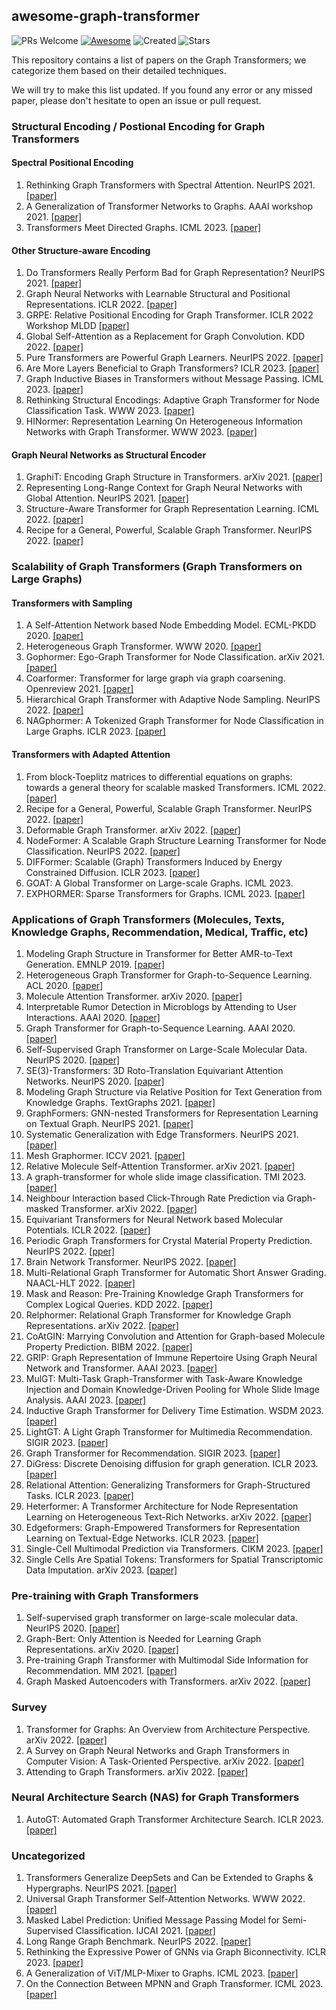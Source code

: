## awesome-graph-transformer

![PRs Welcome](https://img.shields.io/badge/PRs-Welcome-green)  [![Awesome](https://awesome.re/badge.svg)](https://awesome.re) ![Created](https://img.shields.io/badge/Created-2021--09-green.svg) ![Stars](https://img.shields.io/github/stars/ChandlerBang/awesome-graph-transformer?color=yellow)

<!--![PRs Welcome](https://img.shields.io/badge/PRs-Welcome-green)  [![Awesome](https://awesome.re/badge.svg)](https://awesome.re) ![Stars](https://img.shields.io/github/stars/ChandlerBang/awesome-self-supervised-gnn?color=yellow)  ![Forks](https://img.shields.io/github/forks/ChandlerBang/awesome-self-supervised-gnn?color=blue&label=Fork) -->

This repository contains a list of papers on the Graph Transformers; we categorize them based on their detailed techniques.

We will try to make this list updated. If you found any error or any missed paper, please don't hesitate to open an issue or pull request.

### Structural Encoding / Postional Encoding for Graph Transformers
#### Spectral Positional Encoding
1. Rethinking Graph Transformers with Spectral Attention. NeurIPS 2021. [[paper]](https://arxiv.org/abs/2106.03893)
1. A Generalization of Transformer Networks to Graphs. AAAI workshop 2021. [[paper]](https://arxiv.org/pdf/2012.09699)
1. Transformers Meet Directed Graphs. ICML 2023. [[paper]](https://www.cs.cit.tum.de/daml/digraph-transformer/)

#### Other Structure-aware Encoding
1. Do Transformers Really Perform Bad for Graph Representation? NeurIPS 2021. [[paper]](https://arxiv.org/abs/2106.05234)
1. Graph Neural Networks with Learnable Structural and Positional Representations. ICLR 2022. [[paper]](https://arxiv.org/abs/2110.07875)
1. GRPE: Relative Positional Encoding for Graph Transformer. ICLR 2022 Workshop MLDD [[paper]](https://openreview.net/forum?id=GNfAFN_p1d)
1. Global Self-Attention as a Replacement for Graph Convolution. KDD 2022. [[paper]](https://arxiv.org/abs/2108.03348)
1. Pure Transformers are Powerful Graph Learners. NeurIPS 2022. [[paper]](https://arxiv.org/abs/2207.02505)
1. Are More Layers Beneficial to Graph Transformers? ICLR 2023. [[paper]](https://openreview.net/forum?id=uagC-X9XMi8)
1. Graph Inductive Biases in Transformers without Message Passing. ICML 2023. [[paper]](https://arxiv.org/pdf/2305.17589.pdf)
1. Rethinking Structural Encodings: Adaptive Graph Transformer for Node Classification Task. WWW 2023. [[paper]](https://dl.acm.org/doi/abs/10.1145/3543507.3583464)
1. HINormer: Representation Learning On Heterogeneous Information Networks with Graph Transformer. WWW 2023. [[paper]](https://dl.acm.org/doi/abs/10.1145/3543507.3583493)

#### Graph Neural Networks as Structural Encoder
1. GraphiT: Encoding Graph Structure in Transformers. arXiv 2021. [[paper]](https://arxiv.org/abs/2106.05667)
1. Representing Long-Range Context for Graph Neural Networks with Global Attention. NeurIPS 2021. [[paper]](https://proceedings.neurips.cc/paper/2021/file/6e67691b60ed3e4a55935261314dd534-Paper.pdf)
1. Structure-Aware Transformer for Graph Representation Learning. ICML 2022. [[paper]](https://proceedings.mlr.press/v162/chen22r.html)
1. Recipe for a General, Powerful, Scalable Graph Transformer. NeurIPS 2022. [[paper]](https://arxiv.org/abs/2205.12454)

### Scalability of Graph Transformers (Graph Transformers on Large Graphs)
#### Transformers with Sampling
1. A Self-Attention Network based Node Embedding Model. ECML-PKDD 2020. [[paper]](https://arxiv.org/abs/2006.12100)
1. Heterogeneous Graph Transformer. WWW 2020. [[paper]](https://arxiv.org/abs/2003.01332)
1. Gophormer: Ego-Graph Transformer for Node Classification. arXiv 2021. [[paper]](https://arxiv.org/abs/2110.13094)
1. Coarformer: Transformer for large graph via graph coarsening. Openreview 2021. [[paper]](https://openreview.net/forum?id=fkjO_FKVzw)
1. Hierarchical Graph Transformer with Adaptive Node Sampling. NeurIPS 2022. [[paper]](https://arxiv.org/abs/2210.03930)
1. NAGphormer: A Tokenized Graph Transformer for Node Classification in Large Graphs. ICLR 2023. [[paper]](https://openreview.net/forum?id=8KYeilT3Ow)

#### Transformers with Adapted Attention
1. From block-Toeplitz matrices to differential equations on graphs: towards a general theory for scalable masked Transformers. ICML 2022. [[paper]](https://arxiv.org/abs/2107.07999)
1. Recipe for a General, Powerful, Scalable Graph Transformer. NeurIPS 2022. [[paper]](https://arxiv.org/abs/2205.12454)
1. Deformable Graph Transformer. arXiv 2022. [[paper]](https://arxiv.org/abs/2206.14337)
1. NodeFormer: A Scalable Graph Structure Learning Transformer for Node Classification. NeurIPS 2022. [[paper]](https://openreview.net/forum?id=sMezXGG5So)
1. DIFFormer: Scalable (Graph) Transformers Induced by Energy Constrained Diffusion. ICLR 2023. [[paper]](https://arxiv.org/abs/2301.09474)
1. GOAT: A Global Transformer on Large-scale Graphs. ICML 2023. 
1. EXPHORMER: Sparse Transformers for Graphs. ICML 2023. [[paper]](https://arxiv.org/abs/2303.06147)

### Applications of Graph Transformers (Molecules, Texts, Knowledge Graphs, Recommendation, Medical, Traffic, etc)
1. Modeling Graph Structure in Transformer for Better AMR-to-Text Generation. EMNLP 2019. [[paper]](https://aclanthology.org/D19-1548/)
1. Heterogeneous Graph Transformer for Graph-to-Sequence Learning. ACL 2020. [[paper]](https://aclanthology.org/2020.acl-main.640/)
1. Molecule Attention Transformer. arXiv 2020. [[paper]](https://arxiv.org/abs/2002.08264)
1. Interpretable Rumor Detection in Microblogs by Attending to User Interactions. AAAI 2020. [[paper]](https://ojs.aaai.org/index.php/AAAI/article/view/6405)
1. Graph Transformer for Graph-to-Sequence Learning. AAAI 2020. [[paper]](https://ojs.aaai.org/index.php/AAAI/article/view/6243)
1. Self-Supervised Graph Transformer on Large-Scale Molecular Data. NeurIPS 2020. [[paper]](https://proceedings.neurips.cc/paper/2020/hash/94aef38441efa3380a3bed3faf1f9d5d-Abstract.html)
1. SE(3)-Transformers: 3D Roto-Translation Equivariant Attention Networks. NeurIPS 2020. [[paper]](https://proceedings.neurips.cc/paper/2020/hash/15231a7ce4ba789d13b722cc5c955834-Abstract.html)
1. Modeling Graph Structure via Relative Position for Text Generation from Knowledge Graphs. TextGraphs 2021. [[paper]](https://arxiv.org/abs/2006.09242)
1. GraphFormers: GNN-nested Transformers for Representation Learning on Textual Graph. NeurIPS 2021. [[paper]](https://arxiv.org/pdf/2105.02605.pdf)
1. Systematic Generalization with Edge Transformers. NeurIPS 2021. [[paper]](https://proceedings.neurips.cc/paper/2021/file/0a4dc6dae338c9cb08947c07581f77a2-Paper.pdf)
1. Mesh Graphormer. ICCV 2021. [[paper]](https://openaccess.thecvf.com/content/ICCV2021/html/Lin_Mesh_Graphormer_ICCV_2021_paper.html)
1. Relative Molecule Self-Attention Transformer. arXiv 2021. [[paper]](https://arxiv.org/abs/2110.05841)
1. A graph-transformer for whole slide image classification. TMI 2023. [[paper]](https://ieeexplore.ieee.org/stamp/stamp.jsp?arnumber=9779215)
1. Neighbour Interaction based Click-Through Rate Prediction via Graph-masked Transformer. arXiv 2022. [[paper]](https://arxiv.org/abs/2201.13311)
1. Equivariant Transformers for Neural Network based Molecular Potentials. ICLR 2022. [[paper]](https://openreview.net/forum?id=zNHzqZ9wrRB)
1. Periodic Graph Transformers for Crystal Material Property Prediction. NeurIPS 2022. [[pper]](https://arxiv.org/abs/2209.11807)
1. Brain Network Transformer. NeurIPS 2022. [[paper]](https://openreview.net/forum?id=1cJ1cbA6NLN)
1. Multi-Relational Graph Transformer for Automatic Short Answer Grading. NAACL-HLT 2022. [[paper]](https://aclanthology.org/2022.naacl-main.146.pdf)
1. Mask and Reason: Pre-Training Knowledge Graph Transformers for Complex Logical Queries. KDD 2022. [[paper]](https://dl.acm.org/doi/10.1145/3534678.3539472)
1. Relphormer: Relational Graph Transformer for Knowledge Graph Representations. arXiv 2022. [[paper]](https://arxiv.org/abs/2205.10852)
1. CoAtGIN: Marrying Convolution and Attention for Graph-based Molecule Property Prediction. BIBM 2022. [[paper]](https://ieeexplore.ieee.org/abstract/document/9995324)
1. GRIP: Graph Representation of Immune Repertoire Using Graph Neural Network and Transformer. AAAI 2023. [[paper]](https://ojs.aaai.org/index.php/AAAI/article/view/25645)
1. MulGT: Multi-Task Graph-Transformer with Task-Aware Knowledge Injection and Domain Knowledge-Driven Pooling for Whole Slide Image Analysis. AAAI 2023. [[paper]](https://ojs.aaai.org/index.php/AAAI/article/view/25471)
1. Inductive Graph Transformer for Delivery Time Estimation. WSDM 2023. [[paper]](https://dl.acm.org/doi/10.1145/3539597.3570409)
1. LightGT: A Light Graph Transformer for Multimedia Recommendation. SIGIR 2023. [[paper]](https://dl.acm.org/doi/10.1145/3539618.3591716)
1. Graph Transformer for Recommendation. SIGIR 2023. [[paper]](https://dl.acm.org/doi/abs/10.1145/3539618.3591723)
1. DiGress: Discrete Denoising diffusion for graph generation. ICLR 2023. [[paper]](https://arxiv.org/abs/2209.14734)
1. Relational Attention: Generalizing Transformers for Graph-Structured Tasks. ICLR 2023. [[paper]](https://openreview.net/forum?id=cFuMmbWiN6)
1. Heterformer: A Transformer Architecture for Node Representation Learning on Heterogeneous Text-Rich Networks. arXiv 2022. [[paper]](https://arxiv.org/abs/2205.10282)
1. Edgeformers: Graph-Empowered Transformers for Representation Learning on Textual-Edge Networks. ICLR 2023. [[paper]](https://arxiv.org/abs/2302.11050)
1. Single-Cell Multimodal Prediction via Transformers. CIKM 2023. [[paper]](https://arxiv.org/pdf/2303.00233.pdf)
1. Single Cells Are Spatial Tokens: Transformers for Spatial Transcriptomic Data Imputation. arXiv 2023. [[paper]](https://arxiv.org/pdf/2302.03038.pdf)


### Pre-training with Graph Transformers
1. Self-supervised graph transformer on large-scale molecular data. NeurIPS 2020. [[paper]](https://arxiv.org/abs/2007.02835)
1. Graph-Bert: Only Attention is Needed for Learning Graph Representations. arXiv 2020. [[paper]](https://arxiv.org/abs/2001.05140)
1. Pre-training Graph Transformer with Multimodal Side Information for Recommendation. MM 2021. [[paper]](https://dl.acm.org/doi/abs/10.1145/3474085.3475709)
1. Graph Masked Autoencoders with Transformers. arXiv 2022. [[paper]](https://arxiv.org/abs/2202.08391)

### Survey
1. Transformer for Graphs: An Overview from Architecture Perspective. arXiv 2022. [[paper]](https://arxiv.org/abs/2202.08455)
1. A Survey on Graph Neural Networks and Graph Transformers in Computer Vision: A Task-Oriented Perspective. arXiv 2022. [[paper]](https://arxiv.org/abs/2209.13232)
1. Attending to Graph Transformers. arXiv 2022. [[paper]](https://arxiv.org/abs/2302.04181)

### Neural Architecture Search (NAS) for Graph Transformers
1. AutoGT: Automated Graph Transformer Architecture Search. ICLR 2023. [[paper]](https://openreview.net/forum?id=GcM7qfl5zY)

### Uncategorized
1. Transformers Generalize DeepSets and Can be Extended to Graphs & Hypergraphs. NeurIPS 2021. [[paper]](https://proceedings.neurips.cc/paper/2021/file/ec0f40c389aeef789ce03eb814facc6c-Paper.pdf)
1. Universal Graph Transformer Self-Attention Networks. WWW 2022. [[paper]](https://dl.acm.org/doi/abs/10.1145/3487553.3524258)
1. Masked Label Prediction: Unified Message Passing Model for Semi-Supervised Classification. IJCAI 2021. [[paper]](https://www.ijcai.org/proceedings/2021/0214)
1. Long Range Graph Benchmark. NeurIPS 2022. [[paper]](https://openreview.net/forum?id=in7XC5RcjEn)
1. Rethinking the Expressive Power of GNNs via Graph Biconnectivity. ICLR 2023. [[paper]](https://openreview.net/forum?id=r9hNv76KoT3)
1. A Generalization of ViT/MLP-Mixer to Graphs. ICML 2023. [[paper]](https://arxiv.org/abs/2212.13350)
1. On the Connection Between MPNN and Graph Transformer. ICML 2023. [[paper]](https://arxiv.org/abs/2301.11956)
